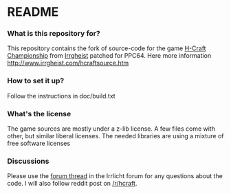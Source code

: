 # README #

### What is this repository for? ###

This repository contains the fork of source-code for the game [H-Craft Championship](http://www.irrgheist.com/games.htm) from [Irrgheist](http://www.irrgheist.com) patched for PPC64.
Here more information http://www.irrgheist.com/hcraftsource.htm 

### How to set it up? ###

Follow the instructions in doc/build.txt

### What's the license ###

The game sources are mostly under a z-lib license. A few files come with other, but similar liberal licenses. 
The needed libraries are using a mixture of free software licenses

### Discussions ###

Please use the [forum thread](http://irrlicht.sourceforge.net/forum/viewtopic.php?f=6&t=50627) in the Irrlicht forum for any questions about the code.
I will also follow reddit post on [/r/hcraft](http://www.reddit.com/r/hcraft/).
